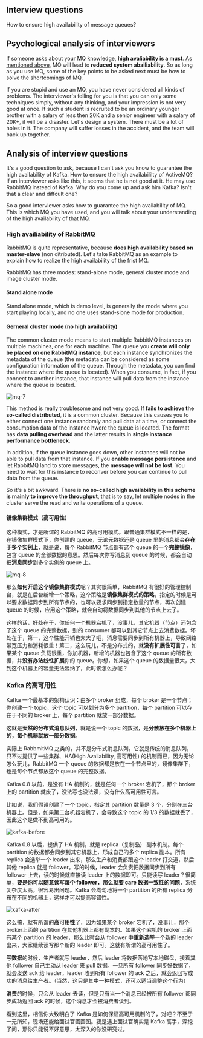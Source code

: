 ## Interview questions
How to ensure high availability of message queues?

## Psychological analysis of interviewers

If someone asks about your MQ knowledge, **high avaliability is a must**. [As mentioned above](/docs/high-concurrency/why-mq.md), MQ will lead to **reduced system abailiability**. So as long as you use MQ, some of the key points to be asked next must be how to solve the shortcomings of MQ.

If you are stupid and use an MQ, you have never considered all kinds of problems. The interviewer's felling for you is that you can only some techniques simply, without any thinking, and your impression is not very good at once. If such a student is recruited to be an ordinary younger brother with a salary of less then 20K and a senior engineer with a salary of 20K+, it will be a disaster. Let's design a system. There must be a lot of holes in it. The company will suffer losses in the accident, and the team will back up together.

## Analysis of interview questions
It's a good question to ask, because I can't ask you know to guarantee the high availability of Kafka. How to ensure the high availabililty of ActiveMQ? If an interviewer asks like this, it seems that he is not good at it. He may use RabbitMQ instead of Kafka. Why do you come up and ask him Kafka? Isn't that a clear and diffcult one?

So a good interviewer asks how to guarantee the high availability of MQ. This is which MQ you have used, and you will talk about your understanding of the high availability of that MQ.

### High availiability of RabbitMQ
RabbitMQ is quite representative, because **does high availability based on master-slave** (non ditributed). Let's take RabbitMQ as an example to explain how to realize the high availability of the frist MQ.

RabbitMQ has three modes: stand-alone mode, general cluster mode and image cluster mode.

#### Stand alone mode
Stand alone mode, which is demo level, is generally the mode where you start playing locally, and no one uses stand-slone mode for production.

#### Gerneral cluster mode (no high availability)
The common cluster mode means to start multiple RabbitMQ instances on multiple machines, one for each machine. The queue you **create will only be placed on one RabbitMQ instance**, but each instance synchronizes the metadata of the queue (the metadata can be considered as some configuration information of the queue. Through the metadata, you can find the instance where the queue is located). When you consume, in fact, if you connect to another instance, that instance will pull data from the instance where the queue is located.

![mq-7](/images/mq-7.png)

This method is really troublesome and not very good. If **fails to achieve the so-called distributed**, it is a common cluster. Because this causes you to either connect one instance randomly and pull data at a time, or connect the consumption data of the instance hwere the queue is located. The format has **data pulling overhead** and the latter results in **single instance performance bottleneck**.

In addition, if the queue instance goes down, other instances will not be able to pull data from that instance. If you **enable message persistence** and let RabbitMQ land to store messages, the **message will not be lost**. You need to wait for this instance to reconver before you can continue to pull data from the queue.

So it's a bit awkward. There is **no so-called high availability** in **this scheme is mainly to improve the throughput**, that is to say, let multiple nodes in the cluster serve the read and write operations of a queue.

#### 镜像集群模式（高可用性）
这种模式，才是所谓的 RabbitMQ 的高可用模式。跟普通集群模式不一样的是，在镜像集群模式下，你创建的 queue，无论元数据还是 queue 里的消息都会**存在于多个实例上**，就是说，每个 RabbitMQ 节点都有这个 queue 的一个**完整镜像**，包含 queue 的全部数据的意思。然后每次你写消息到 queue 的时候，都会自动把**消息同步**到多个实例的 queue 上。

![mq-8](/images/mq-8.png)

那么**如何开启这个镜像集群模式**呢？其实很简单，RabbitMQ 有很好的管理控制台，就是在后台新增一个策略，这个策略是**镜像集群模式的策略**，指定的时候是可以要求数据同步到所有节点的，也可以要求同步到指定数量的节点，再次创建 queue 的时候，应用这个策略，就会自动将数据同步到其他的节点上去了。

这样的话，好处在于，你任何一个机器宕机了，没事儿，其它机器（节点）还包含了这个 queue 的完整数据，别的 consumer 都可以到其它节点上去消费数据。坏处在于，第一，这个性能开销也太大了吧，消息需要同步到所有机器上，导致网络带宽压力和消耗很重！第二，这么玩儿，不是分布式的，就**没有扩展性可言**了，如果某个 queue 负载很重，你加机器，新增的机器也包含了这个 queue 的所有数据，并**没有办法线性扩展**你的 queue。你想，如果这个 queue 的数据量很大，大到这个机器上的容量无法容纳了，此时该怎么办呢？

### Kafka 的高可用性
Kafka 一个最基本的架构认识：由多个 broker 组成，每个 broker 是一个节点；你创建一个 topic，这个 topic 可以划分为多个 partition，每个 partition 可以存在于不同的 broker 上，每个 partition 就放一部分数据。

这就是**天然的分布式消息队列**，就是说一个 topic 的数据，是**分散放在多个机器上的，每个机器就放一部分数据**。

实际上 RabbmitMQ 之类的，并不是分布式消息队列，它就是传统的消息队列，只不过提供了一些集群、HA(High Availability, 高可用性) 的机制而已，因为无论怎么玩儿，RabbitMQ 一个 queue 的数据都是放在一个节点里的，镜像集群下，也是每个节点都放这个 queue 的完整数据。

Kafka 0.8 以前，是没有 HA 机制的，就是任何一个 broker 宕机了，那个 broker 上的 partition 就废了，没法写也没法读，没有什么高可用性可言。

比如说，我们假设创建了一个 topic，指定其 partition 数量是 3 个，分别在三台机器上。但是，如果第二台机器宕机了，会导致这个 topic 的 1/3 的数据就丢了，因此这个是做不到高可用的。

![kafka-before](/images/kafka-before.png)

Kafka 0.8 以后，提供了 HA 机制，就是 replica（复制品） 副本机制。每个 partition 的数据都会同步到其它机器上，形成自己的多个 replica 副本。所有 replica 会选举一个 leader 出来，那么生产和消费都跟这个 leader 打交道，然后其他 replica 就是 follower。写的时候，leader 会负责把数据同步到所有 follower 上去，读的时候就直接读 leader 上的数据即可。只能读写 leader？很简单，**要是你可以随意读写每个 follower，那么就要 care 数据一致性的问题**，系统复杂度太高，很容易出问题。Kafka 会均匀地将一个 partition 的所有 replica 分布在不同的机器上，这样才可以提高容错性。

![kafka-after](/images/kafka-after.png)

这么搞，就有所谓的**高可用性**了，因为如果某个 broker 宕机了，没事儿，那个 broker上面的 partition 在其他机器上都有副本的。如果这个宕机的 broker 上面有某个 partition 的 leader，那么此时会从 follower 中**重新选举**一个新的 leader 出来，大家继续读写那个新的 leader 即可。这就有所谓的高可用性了。

**写数据**的时候，生产者就写 leader，然后 leader 将数据落地写本地磁盘，接着其他 follower 自己主动从 leader 来 pull 数据。一旦所有 follower 同步好数据了，就会发送 ack 给 leader，leader 收到所有 follower 的 ack 之后，就会返回写成功的消息给生产者。（当然，这只是其中一种模式，还可以适当调整这个行为）

**消费**的时候，只会从 leader 去读，但是只有当一个消息已经被所有 follower 都同步成功返回 ack 的时候，这个消息才会被消费者读到。

看到这里，相信你大致明白了 Kafka 是如何保证高可用机制的了，对吧？不至于一无所知，现场还能给面试官画画图。要是遇上面试官确实是 Kafka 高手，深挖了问，那你只能说不好意思，太深入的你没研究过。